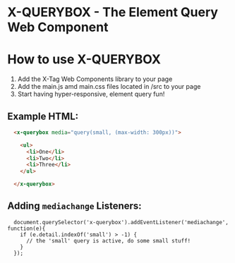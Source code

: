# X-QUERYBOX - The Element Query Web Component

# How to use X-QUERYBOX

1. Add the X-Tag Web Components library to your page
2. Add the main.js amd main.css files located in /src to your page 
3. Start having hyper-responsive, element query fun!

## Example HTML:

```HTML
  <x-querybox media="query(small, (max-width: 300px))">

    <ul>
      <li>One</li>
      <li>Two</li>
      <li>Three</li>
    </ul>

  </x-querybox>
```

## Adding `mediachange` Listeners:

```JS
  document.querySelector('x-querybox').addEventListener('mediachange', function(e){
    if (e.detail.indexOf('small') > -1) {
      // the 'small' query is active, do some small stuff!
    }
  });
```